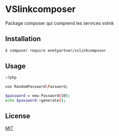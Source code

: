 # VSlinkcomposer

Package composer qui comprend les services vslink

## Installation 

```bash
$ composer require enetpartner/vslinkcomposer
```

## Usage

```bash
<?php

use RandomPassword\Password;

$password = new Password(10);
echo $password->generate();

```

## License

[MIT](./LICENSE)